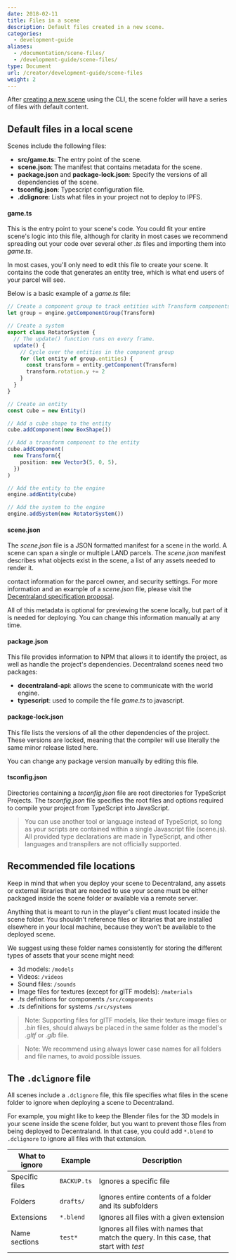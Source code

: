 ```yaml
---
date: 2018-02-11
title: Files in a scene
description: Default files created in a new scene.
categories:
  - development-guide
aliases:
  - /documentation/scene-files/
  - /development-guide/scene-files/
type: Document
url: /creator/development-guide/scene-files
weight: 2
---
```


After [creating a new scene](https://docs.decentraland.org/#create-your-first-scene) using the CLI, the scene folder will have a series of files with default content.

## Default files in a local scene

Scenes include the following files:

- **src/game.ts**: The entry point of the scene.
- **scene.json**: The manifest that contains metadata for the scene.
- **package.json** and **package-lock.json**: Specify the versions of all dependencies of the scene.
- **tsconfig.json**: Typescript configuration file.
- **.dclignore**: Lists what files in your project not to deploy to IPFS.

#### game.ts

This is the entry point to your scene's code. You could fit your entire scene's logic into this file, although for clarity in most cases we recommend spreading out your code over several other _.ts_ files and importing them into _game.ts_.

In most cases, you'll only need to edit this file to create your scene. It contains the code that generates an entity tree, which is what end users of your parcel will see.

Below is a basic example of a _game.ts_ file:

```ts
// Create a component group to track entities with Transform components
let group = engine.getComponentGroup(Transform)

// Create a system
export class RotatorSystem {
  // The update() function runs on every frame.
  update() {
    // Cycle over the entities in the component group
    for (let entity of group.entities) {
      const transform = entity.getComponent(Transform)
      transform.rotation.y += 2
    }
  }
}

// Create an entity
const cube = new Entity()

// Add a cube shape to the entity
cube.addComponent(new BoxShape())

// Add a transform component to the entity
cube.addComponent(
  new Transform({
    position: new Vector3(5, 0, 5),
  })
)

// Add the entity to the engine
engine.addEntity(cube)

// Add the system to the engine
engine.addSystem(new RotatorSystem())
```

#### scene.json

The _scene.json_ file is a JSON formatted manifest for a scene in the world. A scene can span a single or multiple LAND parcels. The _scene.json_ manifest describes what objects exist in the scene, a list of any assets needed to render it.

contact information for the parcel owner, and security settings. For more information and an example of a
_scene.json_ file, please visit the [Decentraland specification proposal](https://github.com/decentraland/proposals/blob/master/dsp/0020.mediawiki).

All of this metadata is optional for previewing the scene locally, but part of it is needed for deploying. You can change this information manually at any time.

#### package.json

This file provides information to NPM that allows it to identify the project, as well as handle the project's dependencies. Decentraland scenes need two packages:

- **decentraland-api**: allows the scene to communicate with the world engine.
- **typescript**: used to compile the file _game.ts_ to javascript.

#### package-lock.json

This file lists the versions of all the other dependencies of the project. These versions are locked, meaning that the compiler will use literally the same minor release listed here.

You can change any package version manually by editing this file.

#### tsconfig.json

Directories containing a _tsconfig.json_ file are root directories for TypeScript Projects. The _tsconfig.json_ file specifies the root files and options required to compile your project from TypeScript into JavaScript.

> You can use another tool or language instead of TypeScript, so long as your scripts are contained within a single Javascript file (scene.js). All provided type declarations are made in TypeScript, and other languages and transpilers are not officially supported.

## Recommended file locations

Keep in mind that when you deploy your scene to Decentraland, any assets or external libraries that are needed to use your scene must be either packaged inside the scene folder or available via a remote server.

Anything that is meant to run in the player's client must located inside the scene folder. You shouldn't reference files or libraries that are installed elsewhere in your local machine, because they won't be available to the deployed scene.

We suggest using these folder names consistently for storing the different types of assets that your scene might need:

- 3d models: `/models`
- Videos: `/videos`
- Sound files: `/sounds`
- Image files for textures (except for glTF models): `/materials`
- _.ts_ definitions for components `/src/components`
- _.ts_ definitions for systems `/src/systems`

> Note: Supporting files for glTF models, like their texture image files or _.bin_ files, should always be placed in the same folder as the model's _.gltf_ or _.glb_ file.

> Note: We recommend using always lower case names for all folders and file names, to avoid possible issues.

## The `.dclignore` file

All scenes include a `.dclignore` file, this file specifies what files in the scene folder to ignore when deploying a scene to Decentraland.

For example, you might like to keep the Blender files for the 3D models in your scene inside the scene folder, but you want to prevent those files from being deployed to Decentraland. In that case, you could add `*.blend` to `.dclignore` to ignore all files with that extension.

| What to ignore | Example     | Description                                                                             |
| -------------- | ----------- | --------------------------------------------------------------------------------------- |
| Specific files | `BACKUP.ts` | Ignores a specific file                                                                 |
| Folders        | `drafts/`   | Ignores entire contents of a folder and its subfolders                                  |
| Extensions     | `*.blend`   | Ignores all files with a given extension                                                |
| Name sections  | `test*`     | Ignores all files with names that match the query. In this case, that start with _test_ |
